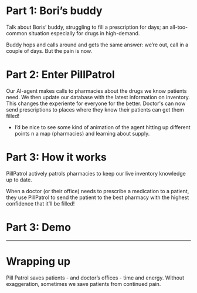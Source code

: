 # Part 1: Bori’s buddy

Talk about Boris’ buddy, struggling to fill a prescription for days; an all-too-common situation especially for drugs in high-demand.

Buddy hops and calls around and gets the same answer: we’re out, call in a couple of days. But the pain is now.

# Part 2: Enter PillPatrol

Our AI-agent makes calls to pharmacies about the drugs we know patients need. We then update our database with the latest information on inventory. This changes the experiente for everyone for the better. Doctor's can now send prescriptions to places where they know their patients can get them filled!

- I’d be nice to see some kind of animation of the agent hitting up different points n a map (pharmacies) and learning about supply.

# Part 3: How it works

PillPatrol actively patrols pharmacies to keep our live inventory knowledge up to date.

When a doctor (or their office) needs to prescribe a medication to a patient, they use PillPatrol to send the patient to the best pharmacy with the highest confidence that it’ll be filled!

# Part 3: Demo


---

# Wrapping up

Pill Patrol saves patients - and doctor’s offices - time and energy. Without exaggeration, sometimes we save patients from continued pain.

